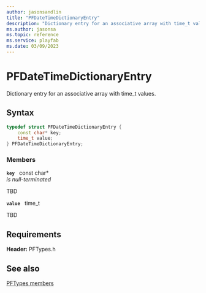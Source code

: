 ```yaml
---
author: jasonsandlin
title: "PFDateTimeDictionaryEntry"
description: "Dictionary entry for an associative array with time_t values."
ms.author: jasonsa
ms.topic: reference
ms.service: playfab
ms.date: 03/09/2023
---
```


# PFDateTimeDictionaryEntry  

Dictionary entry for an associative array with time_t values.  

## Syntax  
  
```cpp
typedef struct PFDateTimeDictionaryEntry {  
    const char* key;  
    time_t value;  
} PFDateTimeDictionaryEntry;  
```
  
### Members  
  
**`key`** &nbsp; const char*  
*is null-terminated*  
  
TBD  
  
**`value`** &nbsp; time_t  
  
TBD  
  
  
## Requirements  
  
**Header:** PFTypes.h
  
## See also  
[PFTypes members](../pftypes_members.md)  

  
  
